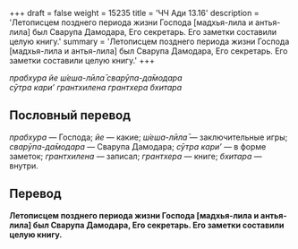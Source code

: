 +++
draft = false
weight = 15235
title = 'ЧЧ Ади 13.16'
description = 'Летописцем позднего периода жизни Господа [мадхья-лила и антья-лила] был Сварупа Дамодара, Его секретарь. Его заметки составили целую книгу.'
summary = 'Летописцем позднего периода жизни Господа [мадхья-лила и антья-лила] был Сварупа Дамодара, Его секретарь. Его заметки составили целую книгу.'
+++

_прабхура йе ш́еша-лӣла̄ сварӯпа-да̄модара  
сӯтра кари’ грантхилена грантхера бхитара_

## Пословный перевод

_прабхура_ — Господа; _йе_ — какие; _ш́еша_\-_лӣла̄_ — заключительные игры; _сварӯпа_\-_да̄модара_ — Сварупа Дамодара; _сӯтра_ _кари’_ — в форме заметок; _грантхилена_ — записал; _грантхера_ — книге; _бхитара_ — внутри.

## Перевод

**Летописцем позднего периода жизни Господа \[мадхья-лила и антья-лила\] был Сварупа Дамодара, Его секретарь. Его заметки составили целую книгу.**
